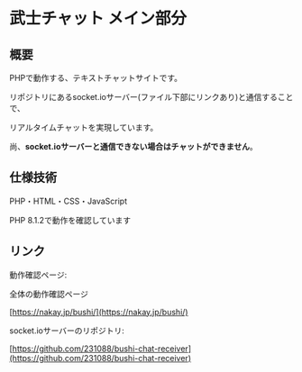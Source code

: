 # 武士チャット メイン部分

## 概要

PHPで動作する、テキストチャットサイトです。

リポジトリにあるsocket.ioサーバー(ファイル下部にリンクあり)と通信することで、

リアルタイムチャットを実現しています。

尚、**socket.ioサーバーと通信できない場合はチャットができません**。

## 仕様技術

PHP・HTML・CSS・JavaScript

PHP 8.1.2で動作を確認しています

## リンク

動作確認ページ:

全体の動作確認ページ

[https://nakay.jp/bushi/](https://nakay.jp/bushi/)

socket.ioサーバーのリポジトリ:

[https://github.com/231088/bushi-chat-receiver](https://github.com/231088/bushi-chat-receiver)